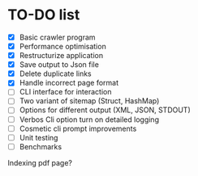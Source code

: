 # TO-DO list

- [x] Basic crawler program
- [x] Performance optimisation
- [x] Restructurize application
- [x] Save output to Json file
- [x] Delete duplicate links
- [x] Handle incorrect page format
- [ ] CLI interface for interaction
- [ ] Two variant of sitemap (Struct, HashMap)
- [ ] Options for different output (XML, JSON, STDOUT)
- [ ] Verbos Cli option turn on detailed logging
- [ ] Cosmetic cli prompt improvements
- [ ] Unit testing
- [ ] Benchmarks

Indexing pdf page?